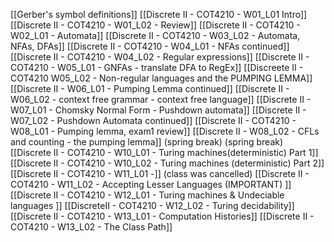 [[Gerber's symbol definitions]]
[[Discrete II - COT4210 - W01_L01 Intro]]
[[Discrete II - COT4210 - W01_L02 - Review]]
[[Discrete II - COT4210 - W02_L01 - Automata]]
[[Discrete II - COT4210 - W03_L02 - Automata, NFAs, DFAs]]
[[Discrete II - COT4210 - W04_L01 - NFAs continued]]
[[Discrete II - COT4210 - W04_L02 - Regular expressions]]
[[Discrete II - COT4210 - W05_L01 - GNFAs - translate DFA to RegEx]]
[[Discreete II - COT4210 W05_L02 - Non-regular languages and the PUMPING LEMMA]]
[[Discrete II - W06_L01 - Pumping Lemma continued]]
[[Discrete II - W06_L02 - context free grammar - context free language]]
[[Discrete II - W07_L01 - Chomsky Normal Form - Pushdown automata]]
[[Discrete II - W07_L02 - Pushdown Automata continued]]
[[Discrete II - COT4210 - W08_L01 - Pumping lemma, exam1 review]]
[[Discrete II - W08_L02 - CFLs and counting - the pumping lemma]]
(spring break)
(spring break)
[[Discrete II - COT4210 - W10_L01 - Turing machines(deterministic) Part 1]]
[[Discrete II - COT4210 - W10_L02 - Turing machines (deterministic) Part 2]]
[[Discrete II - COT4210 - W11_L01 -]] (class was cancelled)
[[Discrete II - COT4210 - W11_L02 - Accepting Lesser Languages (IMPORTANT) ]]
[[Discrete II - COT4210 - W12_L01 - Turing machines & Undeciable languages ]]
[[DiscreteII - COT4210 - W12_L02 - Turing decidability]]
[[Discrete II - COT4210 - W13_L01 - Computation Histories]]
[[Discrete II - COT4210 - W13_L02 - The Class Path]]